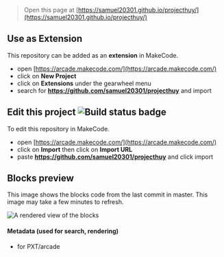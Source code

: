  


> Open this page at [https://samuel20301.github.io/projecthuy/](https://samuel20301.github.io/projecthuy/)

## Use as Extension

This repository can be added as an **extension** in MakeCode.

* open [https://arcade.makecode.com/](https://arcade.makecode.com/)
* click on **New Project**
* click on **Extensions** under the gearwheel menu
* search for **https://github.com/samuel20301/projecthuy** and import

## Edit this project ![Build status badge](https://github.com/samuel20301/projecthuy/workflows/MakeCode/badge.svg)

To edit this repository in MakeCode.

* open [https://arcade.makecode.com/](https://arcade.makecode.com/)
* click on **Import** then click on **Import URL**
* paste **https://github.com/samuel20301/projecthuy** and click import

## Blocks preview

This image shows the blocks code from the last commit in master.
This image may take a few minutes to refresh.

![A rendered view of the blocks](https://github.com/samuel20301/projecthuy/raw/master/.github/makecode/blocks.png)

#### Metadata (used for search, rendering)

* for PXT/arcade
<script src="https://makecode.com/gh-pages-embed.js"></script><script>makeCodeRender("{{ site.makecode.home_url }}", "{{ site.github.owner_name }}/{{ site.github.repository_name }}");</script>
